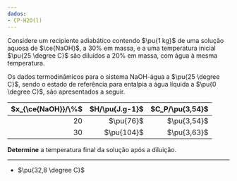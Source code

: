 ```yaml
---
dados:
- CP-H2O(l)
---
```

Considere um recipiente adiabático contendo $\pu{1 kg}$ de uma solução aquosa de $\ce{NaOH}$, a $30\%$ em massa, e a uma temperatura inicial $\pu{25 \degree C}$ são diluídos a $20\%$ em massa, com água à mesma temperatura. 

Os dados termodinâmicos para o sistema NaOH-água a $\pu{25 \degree C}$, sendo o estado de referência
para entalpia a água líquida a $\pu{0 \degree C}$, são apresentados a seguir.

| $x_{\ce{NaOH}}/\%$ |   $H/\pu{J.g-1}$  |    $C_P/\pu{3,54}$    |
|-------------------:|------------------:|----------------------:|
|         $20$       |      $\pu{76}$    |       $\pu{3,54}$     |
|         $30$       |     $\pu{104}$    |       $\pu{3,63}$     |

**Determine** a temperatura final da solução após a diluição.

---
- $\pu{32,8 \degree C}$
